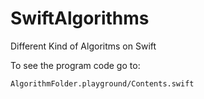 # SwiftAlgorithms
Different Kind of Algoritms on Swift

To see the program code go to:

`AlgorithmFolder.playground/Contents.swift`
